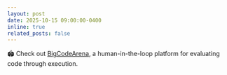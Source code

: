 ```yaml
---
layout: post
date: 2025-10-15 09:00:00-0400
inline: true
related_posts: false
---
```


🏟️ Check out [BigCodeArena](https://www.arxiv.org/abs/2510.08697), a human-in-the-loop platform for evaluating code through execution.